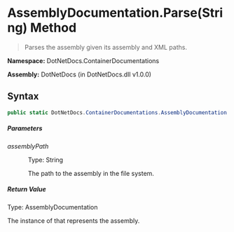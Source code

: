 # AssemblyDocumentation.Parse(String) Method
> Parses the assembly given its assembly and XML paths.

**Namespace:** DotNetDocs.ContainerDocumentations

**Assembly:** DotNetDocs (in DotNetDocs.dll v1.0.0)
## Syntax
```csharp
public static DotNetDocs.ContainerDocumentations.AssemblyDocumentation Parse(string assemblyPath);
```
##### Parameters
*assemblyPath*

&nbsp;&nbsp;&nbsp;&nbsp;&nbsp;&nbsp;&nbsp;&nbsp;&nbsp;&nbsp;&nbsp;&nbsp;Type: String

&nbsp;&nbsp;&nbsp;&nbsp;&nbsp;&nbsp;&nbsp;&nbsp;&nbsp;&nbsp;&nbsp;&nbsp;The path to the assembly in the file system.


##### Return Value
Type: AssemblyDocumentation

The instance of  that represents the assembly.

